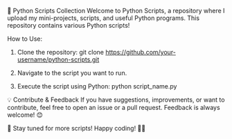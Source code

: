 🐍 Python Scripts Collection
Welcome to Python Scripts, a repository where I upload my mini-projects, scripts, and useful Python programs.
This repository contains various Python scripts!

How to Use:
1. Clone the repository:
git clone https://github.com/your-username/python-scripts.git

2. Navigate to the script you want to run.

3. Execute the script using Python:
python script_name.py

💡 Contribute & Feedback
If you have suggestions, improvements, or want to contribute, feel free to open an issue or a pull request. Feedback is always welcome! 😊

🚀 Stay tuned for more scripts! Happy coding! 🐍✨
